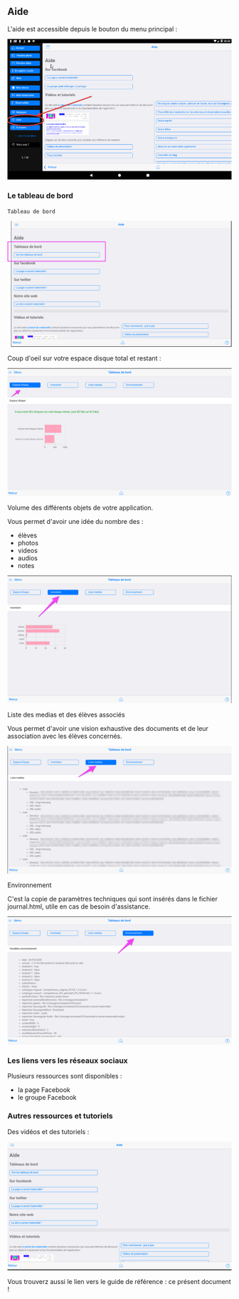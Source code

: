 ## Aide

L'aide est accessible depuis le bouton du menu principal : 

![Bouton aide](screenshots/2018-02-25-08-51-39.png)

### Le tableau de bord

`Tableau de bord` 

![Tableau de bord](screenshots/2020-05-25-11-26-52.png)

Coup d'oeil sur votre espace disque total et restant : 

![Espace disque](screenshots/2020-05-25-11-28-07.png)

Volume des différents objets de votre application.

Vous permet d'avoir une idée du nombre des : 

- élèves
- photos
- videos
- audios
- notes

![Volume des différents objets](screenshots/2020-05-25-11-29-16.png)

Liste des medias et des élèves associés

Vous permet d'avoir une vision exhaustive des documents et de leur association avec les élèves concernés.

![Liste des medias et des élèves associés](screenshots/2020-05-25-11-31-39.png)

Environnement

C'est la copie de paramètres techniques qui sont insérés dans le fichier journal.html, utile en cas de besoin d'assistance.

![Environnement](screenshots/2020-05-25-11-32-40.png)


### Les liens vers les réseaux sociaux

Plusieurs ressources sont disponibles : 

- la page Facebook
- le groupe Facebook

<!-- ![Facebook](screenshots/2018-02-25-08-53-00.png) -->

### Autres ressources et tutoriels

Des vidéos et des tutoriels : 

<!-- ![Aide : vidéos et tutoriels](screenshots/2018-02-25-08-54-24.png) -->
![Aide : vidéos et tutoriels](screenshots/2020-04-26-16-31-12.png)

Vous trouverz aussi le lien vers le guide de référence : ce présent document !

<!-- 
![Aide : guide de référence pdf](screenshots/2018-02-25-08-58-17.png)

![Guide de référence : format tablette horizontale](screenshots/2018-02-25-08-59-34.png)

![Guide de référence : format A4 vertical](screenshots/2018-02-25-09-00-29.png) -->


